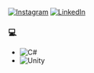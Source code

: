 [![Instagram](https://img.shields.io/badge/Instagram-%23E4405F.svg?style=plastic&logo=Instagram&logoColor=white)](https://instagram.com/orkuneka)
[![LinkedIn](https://img.shields.io/badge/LinkedIn-%230077B5.svg?style=plastic&logo=linkedin&logoColor=white)](https://www.linkedin.com/in/orkun-eser-kadan-22780517a)

### 💻 
- ![C#](https://img.shields.io/badge/c%23-%23239120.svg?style=plastic&logo=c-sharp&logoColor=white)
- ![Unity](https://img.shields.io/badge/unity-%23000000.svg?style=plastic&logo=unity&logoColor=white)
